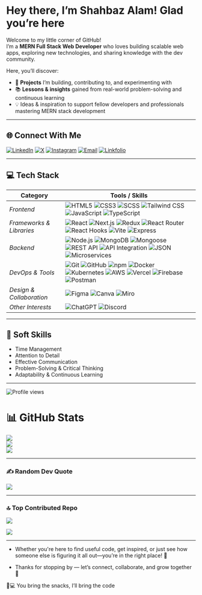 # Hey there, I’m Shahbaz Alam! Glad you’re here  

Welcome to my little corner of GitHub!  
I’m a **MERN Full Stack Web Developer** who loves building scalable web apps, exploring new technologies, and sharing knowledge with the dev community.  

Here, you’ll discover:  

- 🚀 **Projects** I’m building, contributing to, and experimenting with  
- 📚 **Lessons & insights** gained from real-world problem-solving and continuous learning  
- 💡 Ideas & inspiration to support fellow developers and professionals mastering MERN stack development  

---

## 🌐 Connect With Me
[![LinkedIn](https://img.shields.io/badge/LinkedIn-%230077B5?style=flat-square&logo=linkedin&logoColor=white)](https://linkedin.com/in/iamshahbaz-alam) 
[![X](https://img.shields.io/badge/X-black?style=flat-square&logo=X&logoColor=white)](https://x.com/shahbaz_al0m) 
[![Instagram](https://img.shields.io/badge/Instagram-%23E4405F?style=flat-square&logo=Instagram&logoColor=white)](https://instagram.com/shahbaz_al0m) 
[![Email](https://img.shields.io/badge/Email-D14836?style=flat-square&logo=gmail&logoColor=white)](mailto:shahbazalam4842@gmail.com)
[![Linkfolio](https://img.shields.io/badge/Linkfolio-0A66C2?style=flat-square&logo=vercel&logoColor=white)](https://shahbaz-linkfolio.vercel.app/)

---

## 💻 Tech Stack
| Category | Tools / Skills |
|----------|----------------|
| *Frontend* | ![HTML5](https://img.shields.io/badge/HTML5-E34F26?style=flat-square&logo=html5&logoColor=white) ![CSS3](https://img.shields.io/badge/CSS3-1572B6?style=flat-square&logo=css3&logoColor=white) ![SCSS](https://img.shields.io/badge/SCSS-CC6699?style=flat-square&logo=sass&logoColor=white) ![Tailwind CSS](https://img.shields.io/badge/Tailwind_CSS-38B2AC?style=flat-square&logo=tailwind-css&logoColor=white) ![JavaScript](https://img.shields.io/badge/JavaScript-F7DF1E?style=flat-square&logo=javascript&logoColor=black) ![TypeScript](https://img.shields.io/badge/TypeScript-007ACC?style=flat-square&logo=typescript&logoColor=white) |
| *Frameworks & Libraries* | ![React](https://img.shields.io/badge/React-61DAFB?style=flat-square&logo=react&logoColor=black) ![Next.js](https://img.shields.io/badge/Next.js-000000?style=flat-square&logo=next.js&logoColor=white) ![Redux](https://img.shields.io/badge/Redux-764ABC?style=flat-square&logo=redux&logoColor=white) ![React Router](https://img.shields.io/badge/React_Router-CA4245?style=flat-square&logo=react-router&logoColor=white) ![React Hooks](https://img.shields.io/badge/React_Hooks-61DAFB?style=flat-square&logo=react&logoColor=black) ![Vite](https://img.shields.io/badge/Vite-646CFF?style=flat-square&logo=vite&logoColor=white) ![Express](https://img.shields.io/badge/Express-000000?style=flat-square&logo=express&logoColor=white) |
| *Backend* | ![Node.js](https://img.shields.io/badge/Node.js-339933?style=flat-square&logo=node.js&logoColor=white) ![MongoDB](https://img.shields.io/badge/MongoDB-47A248?style=flat-square&logo=mongodb&logoColor=white) ![Mongoose](https://img.shields.io/badge/Mongoose-880000?style=flat-square&logo=mongoose&logoColor=white) ![REST API](https://img.shields.io/badge/REST_API-FF6C37?style=flat-square) ![API Integration](https://img.shields.io/badge/API_Integration-007ACC?style=flat-square) ![JSON](https://img.shields.io/badge/JSON-000000?style=flat-square&logo=json&logoColor=white) ![Microservices](https://img.shields.io/badge/Microservices-00C7B7?style=flat-square&logo=serverless&logoColor=white) |
| *DevOps & Tools* | ![Git](https://img.shields.io/badge/Git-F05032?style=flat-square&logo=git&logoColor=white) ![GitHub](https://img.shields.io/badge/GitHub-181717?style=flat-square&logo=github&logoColor=white) ![npm](https://img.shields.io/badge/npm-CB3837?style=flat-square&logo=npm&logoColor=white) ![Docker](https://img.shields.io/badge/Docker-2496ED?style=flat-square&logo=docker&logoColor=white) ![Kubernetes](https://img.shields.io/badge/Kubernetes-326CE5?style=flat-square&logo=kubernetes&logoColor=white) ![AWS](https://img.shields.io/badge/AWS-FF9900?style=flat-square&logo=amazon-aws&logoColor=white) ![Vercel](https://img.shields.io/badge/Vercel-000000?style=flat-square&logo=vercel&logoColor=white) ![Firebase](https://img.shields.io/badge/Firebase-FFCA28?style=flat-square&logo=firebase&logoColor=black) ![Postman](https://img.shields.io/badge/Postman-FF6C37?style=flat-square&logo=postman&logoColor=white) |
| *Design & Collaboration* | ![Figma](https://img.shields.io/badge/Figma-F24E1E?style=flat-square&logo=figma&logoColor=white) ![Canva](https://img.shields.io/badge/Canva-00C4CC?style=flat-square&logo=canva&logoColor=white) ![Miro](https://img.shields.io/badge/Miro-050038?style=flat-square&logo=miro&logoColor=F7C922) |
| *Other Interests* | ![ChatGPT](https://img.shields.io/badge/ChatGPT-00C97B?style=flat-square&logo=openai&logoColor=white) ![Discord](https://img.shields.io/badge/Discord-5865F2?style=flat-square&logo=discord&logoColor=white) |


---

## 🤝 Soft Skills  
- Time Management  
- Attention to Detail
- Effective Communication  
- Problem-Solving & Critical Thinking  
- Adaptability & Continuous Learning 

---

![Profile views](https://komarev.com/ghpvc/?username=shahbazal0m&label=Profile%20views&color=0e75b6&style=for-the-badge)

# 📊 GitHub Stats
![](https://github-readme-stats.vercel.app/api?username=shahbazal0m&theme=dark&hide_border=false&include_all_commits=true&count_private=false)<br/>
![](https://nirzak-streak-stats.vercel.app/?user=shahbazal0m&theme=dark&hide_border=false)<br/>
![](https://github-readme-stats.vercel.app/api/top-langs/?username=shahbazal0m&theme=dark&hide_border=false&include_all_commits=true&count_private=false&layout=compact)

---

### ✍️ Random Dev Quote 
![](https://quotes-github-readme.vercel.app/api?type=horizontal&theme=radical)

---

### 🔝 Top Contributed Repo
![](https://github-contributor-stats.vercel.app/api?username=shahbazal0m&limit=5&theme=dark&combine_all_yearly_contributions=true)

[![](https://visitcount.itsvg.in/api?id=shahbazal0m&icon=0&color=0)](https://visitcount.itsvg.in)

---

- Whether you're here to find useful code, get inspired, or just see how someone else is figuring it all out—you’re in the right place! 🤗  

- Thanks for stopping by — let’s connect, collaborate, and grow together 🚀  

🍪💻 You bring the snacks, I’ll bring the code 


